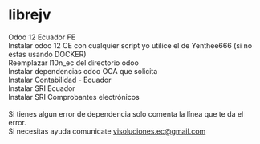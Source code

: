 # librejv
Odoo 12 Ecuador FE <br>
Instalar odoo 12 CE con cualquier script yo utilice el de Yenthee666 (si no estas usando DOCKER)<br>
Reemplazar l10n_ec del directorio odoo<br>
Instalar dependencias odoo OCA que solicita<br>
Instalar Contabilidad - Ecuador<br>
Instalar SRI Ecuador<br>
Instalar SRI Comprobantes electrónicos<br><br>
Si tienes algun error de dependencia solo comenta la línea que te da el error.
<br>
Si necesitas ayuda comunicate visoluciones.ec@gmail.com

